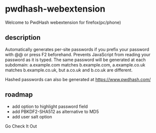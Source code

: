 # pwdhash-webextension

Welcome to PwdHash webextension for firefox(pc/phone)

## description

Automatically generates per-site passwords if you prefix your password with @@ or press F2 beforehand.
Prevents JavaScript from reading your password as it is typed.
The same password will be generated at each subdomain: a.example.com matches b.example.com, a.example.co.uk
matches b.example.co.uk, but a.co.uk and b.co.uk are different.

Hashed passwords can also be generated at https://www.pwdhash.com/

## roadmap

* add option to highlight password field
* add PBKDF2-SHA512 as alternative to MD5
* add user salt option


Go Check It Out
